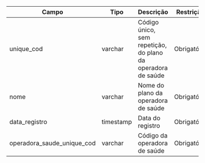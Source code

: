 | Campo                       | Tipo      | Descrição                                                                  | Restrição       |
|-----------------------------|-----------|----------------------------------------------------------------------------|-----------------|
| unique_cod                 | varchar     | Código único, sem repetição, do plano da operadora de saúde                       |     Obrigatório            |
| nome               | varchar | Nome do plano da operadora de saúde                                       |   Obrigatório              |
| data_registro          | timestamp     | Data do registro                        |   Obrigatório              |
| operadora_saude_unique_cod    | varchar     | Código da operadora de saúde                |     Obrigatório            |
